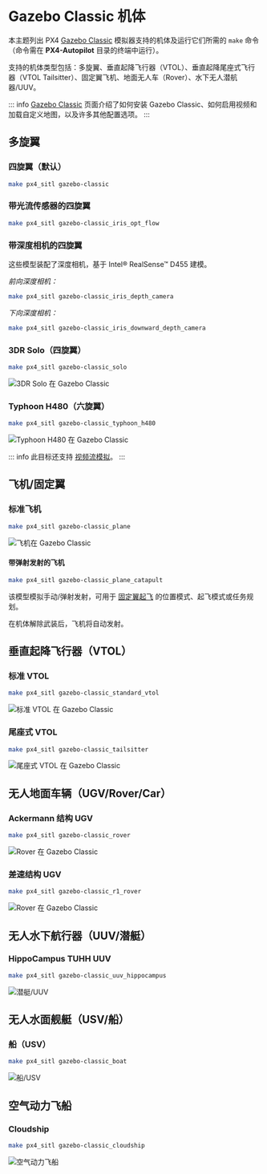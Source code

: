 # Gazebo Classic 机体

本主题列出 PX4 [Gazebo Classic](../sim_gazebo_classic/index.md) 模拟器支持的机体及运行它们所需的 `make` 命令（命令需在 **PX4-Autopilot** 目录的终端中运行）。

支持的机体类型包括：多旋翼、垂直起降飞行器（VTOL）、垂直起降尾座式飞行器（VTOL Tailsitter）、固定翼飞机、地面无人车（Rover）、水下无人潜航器/UUV。

::: info
[Gazebo Classic](../sim_gazebo_classic/index.md) 页面介绍了如何安装 Gazebo Classic、如何启用视频和加载自定义地图，以及许多其他配置选项。
:::

## 多旋翼

### 四旋翼（默认）

```sh
make px4_sitl gazebo-classic
```

### 带光流传感器的四旋翼

```sh
make px4_sitl gazebo-classic_iris_opt_flow
```

### 带深度相机的四旋翼

这些模型装配了深度相机，基于 Intel® RealSense™ D455 建模。

_前向深度相机：_

```sh
make px4_sitl gazebo-classic_iris_depth_camera
```

_下向深度相机：_

```sh
make px4_sitl gazebo-classic_iris_downward_depth_camera
```

### 3DR Solo（四旋翼）

```sh
make px4_sitl gazebo-classic_solo
```

![3DR Solo 在 Gazebo Classic](../../assets/simulation/gazebo_classic/vehicles/solo.png)

### Typhoon H480（六旋翼）

```sh
make px4_sitl gazebo-classic_typhoon_h480
```

![Typhoon H480 在 Gazebo Classic](../../assets/simulation/gazebo_classic/vehicles/typhoon.jpg)

::: info
此目标还支持 [视频流模拟](../sim_gazebo_classic/index.md#video-streaming)。
:::

<a id="fixed_wing"></a>

## 飞机/固定翼

### 标准飞机

```sh
make px4_sitl gazebo-classic_plane
```

![飞机在 Gazebo Classic](../../assets/simulation/gazebo_classic/vehicles/plane.png)

#### 带弹射发射的飞机

```sh
make px4_sitl gazebo-classic_plane_catapult
```

该模型模拟手动/弹射发射，可用于 [固定翼起飞](../flight_modes_fw/takeoff.md) 的位置模式、起飞模式或任务规划。

在机体解除武装后，飞机将自动发射。

## 垂直起降飞行器（VTOL）

### 标准 VTOL

```sh
make px4_sitl gazebo-classic_standard_vtol
```

![标准 VTOL 在 Gazebo Classic](../../assets/simulation/gazebo_classic/vehicles/standard_vtol.png)

### 尾座式 VTOL

```sh
make px4_sitl gazebo-classic_tailsitter
```

![尾座式 VTOL 在 Gazebo Classic](../../assets/simulation/gazebo_classic/vehicles/tailsitter.png)

<a id="ugv"></a>

## 无人地面车辆（UGV/Rover/Car）

### Ackermann 结构 UGV

```sh
make px4_sitl gazebo-classic_rover
```

![Rover 在 Gazebo Classic](../../assets/simulation/gazebo_classic/vehicles/rover.png)

### 差速结构 UGV

```sh
make px4_sitl gazebo-classic_r1_rover
```

![Rover 在 Gazebo Classic](../../assets/simulation/gazebo_classic/vehicles/r1_rover.png)

## 无人水下航行器（UUV/潜艇）

### HippoCampus TUHH UUV

```sh
make px4_sitl gazebo-classic_uuv_hippocampus
```

![潜艇/UUV](../../assets/simulation/gazebo_classic/vehicles/hippocampus.png)

## 无人水面舰艇（USV/船）

<a id="usv_boat"></a>

### 船（USV）

```sh
make px4_sitl gazebo-classic_boat
```

![船/USV](../../assets/simulation/gazebo_classic/vehicles/boat.png)

<a id="airship"></a>

## 空气动力飞船

### Cloudship

```sh
make px4_sitl gazebo-classic_cloudship
```

![空气动力飞船](../../assets/simulation/gazebo_classic/vehicles/airship.png)